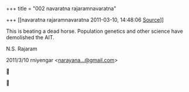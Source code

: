 +++
title = "002 navaratna rajaramnavaratna"

+++
[[navaratna rajaramnavaratna	2011-03-10, 14:48:06 [Source](https://groups.google.com/g/bvparishat/c/AH3L0Ily_cg)]]





 This is beating a dead horse. Population genetics and other science have demolished the AIT.



N.S. Rajaram  
  

2011/3/10 rniyengar \<[narayana...@gmail.com]()\>  






